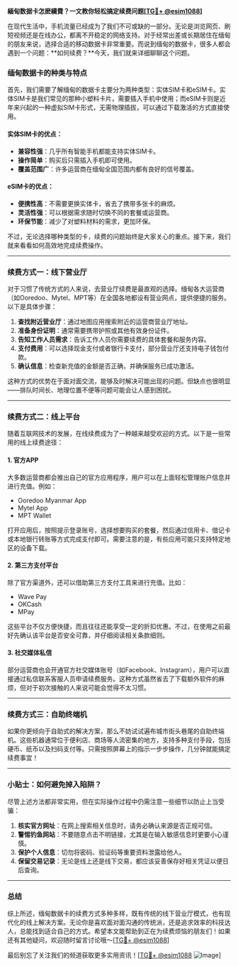 **緬甸数据卡怎麽續費？一文教你轻松搞定续费问题[[TG💪+ @esim1088](https://t.me/s/esim1088)]**

在现代生活中，手机流量已经成为了我们不可或缺的一部分。无论是浏览网页、刷短视频还是在线办公，都离不开稳定的网络支持。对于经常出差或长期居住在缅甸的朋友来说，选择合适的移动数据卡非常重要。而说到缅甸的数据卡，很多人都会遇到一个问题：**如何续费？**今天，我们就来详细聊聊这个问题。

### 缅甸数据卡的种类与特点

首先，我们需要了解缅甸的数据卡主要分为两种类型：实体SIM卡和eSIM卡。实体SIM卡是我们常见的那种小塑料卡片，需要插入手机中使用；而eSIM卡则是近年来兴起的一种虚拟SIM卡形式，无需物理插拔，可以通过下载激活的方式直接使用。

#### 实体SIM卡的优点：
- **兼容性强**：几乎所有智能手机都能支持实体SIM卡。
- **操作简单**：购买后只需插入手机即可使用。
- **覆盖范围广**：许多运营商在缅甸全国范围内都有良好的信号覆盖。

#### eSIM卡的优点：
- **便携性高**：不需要更换实体卡，省去了携带多张卡的麻烦。
- **灵活性强**：可以根据需求随时切换不同的套餐或运营商。
- **环保节能**：减少了对塑料材料的需求，更加环保。

不过，无论选择哪种类型的卡，续费的问题始终是大家关心的重点。接下来，我们就来看看如何高效地完成续费操作。

---

### 续费方式一：线下营业厅

对于习惯了传统方式的人来说，去营业厅续费是最直观的选择。缅甸各大运营商（如Ooredoo、Mytel、MPT等）在全国各地都设有营业网点，提供便捷的服务。以下是具体步骤：

1. **查找附近营业厅**：通过地图应用搜索附近的运营商营业厅地址。
2. **准备身份证明**：通常需要携带护照或其他有效身份证件。
3. **告知工作人员需求**：告诉工作人员你需要续费的具体套餐和服务内容。
4. **支付费用**：可以选择现金支付或者银行卡支付，部分营业厅还支持电子钱包付款。
5. **确认信息**：检查新充值的金额是否正确，并确保服务已成功激活。

这种方式的优势在于面对面交流，能够及时解决可能出现的问题。但缺点也很明显——排队时间长、地理位置不便等问题可能会让人感到困扰。

---

### 续费方式二：线上平台

随着互联网技术的发展，在线续费成为了一种越来越受欢迎的方式。以下是一些常用的线上续费途径：

#### 1. 官方APP
大多数运营商都会推出自己的官方应用程序，用户可以在上面轻松管理账户信息并进行充值。例如：
- Ooredoo Myanmar App
- Mytel App
- MPT Wallet

打开应用后，按照提示登录账号，选择想要购买的套餐，然后通过信用卡、借记卡或本地银行转账等方式完成支付即可。需要注意的是，有些应用可能只支持特定地区的设备下载。

#### 2. 第三方支付平台
除了官方渠道外，还可以借助第三方支付工具来进行充值。比如：
- Wave Pay
- OKCash
- MPay

这些平台不仅方便快捷，而且往往还能享受一定的折扣优惠。不过，在使用之前最好先确认该平台是否安全可靠，并仔细阅读相关条款细则。

#### 3. 社交媒体私信
部分运营商也会开通官方社交媒体账号（如Facebook、Instagram），用户可以直接通过私信联系客服人员申请续费服务。这种方式虽然省去了下载额外软件的麻烦，但对于初次接触的人来说可能会觉得不太习惯。

---

### 续费方式三：自助终端机

如果你更倾向于自助式的解决方案，那么不妨试试遍布城市街头巷尾的自助终端机。这些机器通常位于便利店、商场等人流密集的地方，支持多种支付手段，包括硬币、纸币以及扫码支付等。只需按照屏幕上的指示一步步操作，几分钟就能搞定续费事宜！

---

### 小贴士：如何避免掉入陷阱？

尽管上述方法都非常实用，但在实际操作过程中仍需注意一些细节以防止上当受骗：

1. **核实官方网址**：在网上搜索相关信息时，请务必确认来源是否正规可信。
2. **警惕钓鱼网站**：不要随意点击不明链接，尤其是在输入敏感信息时更要小心谨慎。
3. **保护个人信息**：切勿将密码、验证码等重要资料泄露给他人。
4. **保留交易记录**：无论是线上还是线下交易，都应该妥善保存好相关凭证以便日后查询。

---

### 总结

综上所述，缅甸数据卡的续费方式多种多样，既有传统的线下营业厅模式，也有现代化的线上解决方案。无论你是喜欢面对面沟通的传统派，还是追求效率的科技达人，总能找到适合自己的方式。希望本文能帮助到正在为续费烦恼的朋友们！如果还有其他疑问，欢迎随时留言讨论哦～[[TG💪+ @esim1088](https://t.me/s/esim1088)]

最后别忘了关注我们的频道获取更多实用资讯！[[TG💪+ @esim1088](https://t.me/s/esim1088) ![Image](https://i.postimg.cc/4NQfJmqS/Snipaste-2025-05-13-00-14-12.png)]